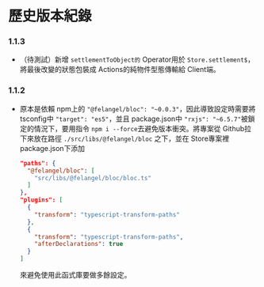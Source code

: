 # 歷史版本紀錄

### 1.1.3

* （待測試）新增 `settlementToObject的` Operator用於 `Store.settlement$`，將最後改變的狀態包裝成 Actions的純物件型態傳輸給 Client端。

### 1.1.2

* 原本是依賴 npm上的 `"@felangel/bloc": "~0.0.3"`，因此導致設定時需要將 tsconfig中 `"target": "es5"`，並且 package.json中 `"rxjs": "~6.5.7"`被鎖定的情況下，要用指令 `npm i --force`去避免版本衝突。將專案從 Github拉下來放在路徑 `./src/libs/@felangel/bloc` 之下，並在 Store專案裡 package.json下添加

    ```json
    "paths": {
      "@felangel/bloc": [
        "src/libs/@felangel/bloc/bloc.ts"
      ]
    },
    "plugins": [
      {
        "transform": "typescript-transform-paths"
      },
      {
        "transform": "typescript-transform-paths",
        "afterDeclarations": true
      }
    ]
    ```

    來避免使用此函式庫要做多餘設定。
